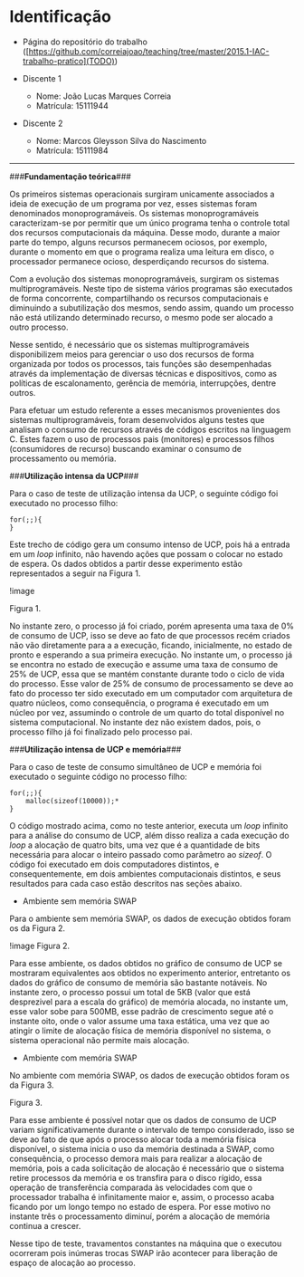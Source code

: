 # Identificação

* Página do repositório do trabalho ([https://github.com/correiajoao/teaching/tree/master/2015.1-IAC-trabalho-pratico](TODO)) 

* Discente 1
	* Nome: João Lucas Marques Correia
	* Matrícula: 15111944 
* Discente 2
	* Nome: Marcos Gleysson Silva do Nascimento
	* Matrícula: 15111984
_________________________________________________________________________

###**Fundamentação teórica**###

Os primeiros sistemas operacionais surgiram unicamente associados a ideia de execução de um programa por vez, esses sistemas foram denominados monoprogramáveis. Os sistemas monoprogramáveis caracterizam-se por permitir que um único programa tenha o controle total dos recursos computacionais da máquina. Desse modo, durante a maior parte do tempo, alguns recursos permanecem ociosos, por exemplo, durante o momento em que o programa realiza uma leitura em disco, o processador permanece ocioso, desperdiçando recursos do sistema.

Com a evolução dos sistemas monoprogramáveis, surgiram os sistemas multiprogramáveis. Neste tipo de sistema vários programas são executados de forma concorrente, compartilhando os recursos computacionais e diminuindo a subutilização dos mesmos, sendo assim, quando um processo não está utilizando determinado recurso, o mesmo pode ser alocado a outro processo.

Nesse sentido, é necessário que os sistemas multiprogramáveis
disponibilizem meios para gerenciar o uso dos recursos de forma organizada por todos os processos, tais funções são desempenhadas através da implementação de diversas técnicas e dispositivos, como as políticas de escalonamento, gerência de memória, interrupções, dentre outros.

Para efetuar um estudo referente a esses mecanismos provenientes dos sistemas multiprogramáveis, foram desenvolvidos alguns testes que analisam o consumo de recursos através de códigos escritos na linguagem C. Estes fazem o uso de processos pais (monitores) e processos filhos (consumidores de recurso) buscando examinar o consumo de processamento ou  memória.

###**Utilização intensa da UCP**###

Para o caso de teste de utilização intensa da UCP, o seguinte código foi executado no processo filho:

	for(;;){
	}

Este trecho de código gera um consumo intenso de UCP, pois há a entrada em um *loop* infinito, não havendo ações que possam o colocar no estado de espera. Os dados obtidos a partir desse experimento estão representados a seguir na Figura 1. 


!image

Figura 1.

No instante zero, o processo já foi criado, porém apresenta uma taxa de 0% de consumo de UCP, isso se deve ao fato de que processos recém criados não vão diretamente para a a execução, ficando, inicialmente, no estado de pronto e esperando a sua primeira execução. No instante um, o processo já se encontra no estado de execução e assume uma taxa de consumo de 25% de UCP, essa que se mantém constante durante todo o ciclo de vida do processo. Esse valor de 25% de consumo de processamento se deve ao fato do processo ter sido executado em um computador com arquitetura de quatro núcleos, como consequência, o programa é executado em um núcleo por vez, assumindo o controle de um quarto do total disponível no sistema computacional. No instante dez não existem dados, pois, o processo filho já foi finalizado pelo processo pai.

###**Utilização intensa de UCP e memória**###


Para o caso de teste de consumo simultâneo de UCP e memória foi executado o seguinte código no processo filho:

	for(;;){
		malloc(sizeof(10000));*
	}

O código mostrado acima, como no teste anterior, executa um *loop* infinito para a análise do consumo de UCP, além disso realiza a cada execução do *loop* a alocação de quatro bits, uma vez que é a quantidade de bits necessária para alocar o inteiro passado como parâmetro ao *sizeof*. O código foi executado em dois computadores distintos, e consequentemente, em dois ambientes computacionais distintos, e seus resultados para cada caso estão descritos nas seções abaixo.

- 	Ambiente sem memória SWAP

Para o ambiente sem memória SWAP, os dados de execução obtidos foram os da Figura 2.

!image[]()
Figura 2.

Para esse ambiente, os dados obtidos no gráfico de consumo de UCP se mostraram equivalentes aos obtidos no experimento anterior, entretanto os dados do gráfico de consumo de memória são bastante notáveis. No instante zero, o processo possui um total de 5KB (valor que está desprezivel para a escala do gráfico) de memória alocada, no instante um, esse valor sobe para 500MB, esse padrão de crescimento segue até o instante oito, onde o valor assume uma taxa estática, uma vez que ao atingir o limite de alocação física de memória disponível no sistema, o sistema operacional não permite mais alocação.

- 	Ambiente com memória SWAP

No ambiente com memória SWAP, os dados de execução obtidos foram os da Figura 3.

Figura 3.

Para esse ambiente é possível notar que os dados de consumo de UCP variam significativamente durante o intervalo de tempo considerado, isso se deve ao fato de que após o processo alocar toda a memória física disponível, o sistema inicia o uso da memória destinada a SWAP, como consequência, o processo demora mais para realizar a alocação de memória, pois a cada solicitação de alocação é necessário que o sistema retire processos da memória e os transfira para o disco rígido, essa operação de transferência comparada às velocidades com que o processador trabalha é infinitamente maior e, assim, o processo acaba ficando por um longo tempo no estado de espera. Por esse motivo no instante três o processamento diminuí, porém a alocação de memória continua a crescer.

 Nesse tipo de teste, travamentos constantes na máquina que o executou ocorreram pois inúmeras trocas SWAP irão acontecer para liberação de espaço de alocação ao processo.

